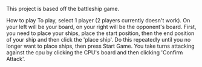 This project is based off the battleship game. 

How to play
To play, select 1 player (2 players currently doesn't work). On your left will be your board, on your right will be the opponent's board. First, you need to place your
ships, place the start position, then the end position of your ship and then click the 'place ship'. Do this repeatedly until you no longer want to place ships, then press Start Game. You take turns attacking against the cpu by clicking the CPU's board and then clicking 'Confirm Attack'.
